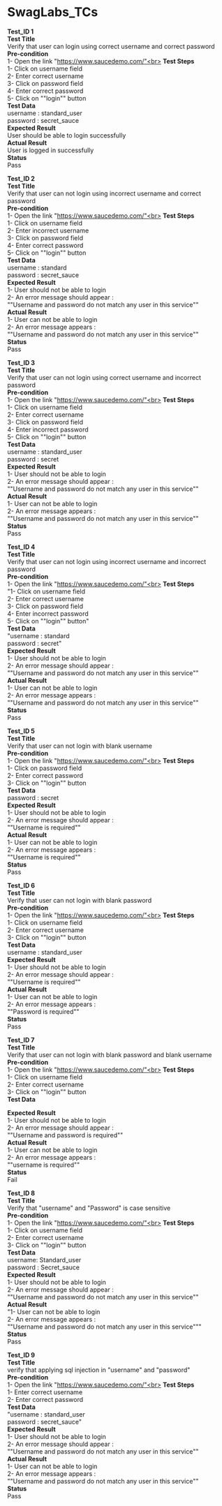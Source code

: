 # SwagLabs_TCs <br>

**Test_ID 1**<br>
**Test Title**<br>
Verify that user can login using correct username and correct password<br>
**Pre-condition**<br>
1- Open the link "https://www.saucedemo.com/"<br>
**Test Steps**<br>
1- Click on username field<br>
2- Enter correct username<br>
3- Click on password field<br>
4- Enter correct password<br>
5- Click on ""login"" button<br>
**Test Data**<br>
username : standard_user<br>
password : secret_sauce<br>
**Expected Result**<br>
User should be able to login successfully<br> 
**Actual Result**<br>
User is logged in successfully<br>
**Status**<br>
Pass<br>

**Test_ID 2**<br>
**Test Title**<br>
Verify that user can not login using incorrect username and correct password<br>
**Pre-condition**<br>
1- Open the link "https://www.saucedemo.com/"<br>
**Test Steps**<br>
1- Click on username field<br>
2- Enter incorrect username<br>
3- Click on password field<br>
4- Enter correct password<br>
5- Click on ""login"" button<br>
**Test Data**<br>
username : standard<br>
password : secret_sauce<br>
**Expected Result**<br>
1- User should not be able to login<br>
2- An error message should appear : <br>
   ""Username and password do not match any user in this service""<br>
**Actual Result**<br>
1- User can not be able to login<br>
2- An error message appears : <br>
   ""Username and password do not match any user in this service""<br>
**Status**<br>
Pass<br>

**Test_ID 3**<br>
**Test Title**<br>
Verify that user can not login using correct username and incorrect password<br>
**Pre-condition**<br>
1- Open the link "https://www.saucedemo.com/"<br>
**Test Steps**<br>
1- Click on username field<br>
2- Enter correct username<br>
3- Click on password field<br>
4- Enter incorrect password<br>
5- Click on ""login"" button<br>
**Test Data**<br>
username : standard_user<br>
password : secret<br>
**Expected Result**<br>
1- User should not be able to login<br>
2- An error message should appear : <br>
   ""Username and password do not match any user in this service""<br>
**Actual Result**<br>
1- User can not be able to login<br>
2- An error message appears : <br>
   ""Username and password do not match any user in this service""<br>
**Status**<br>
Pass<br>

**Test_ID 4**<br>
**Test Title**<br>
Verify that user can not login using incorrect username and incorrect password<br>
**Pre-condition**<br>
1- Open the link "https://www.saucedemo.com/"<br>
**Test Steps**<br>
"1- Click on username field<br>
2- Enter correct username<br>
3- Click on password field<br>
4- Enter incorrect password<br>
5- Click on ""login"" button"<br>
**Test Data**<br>
"username : standard<br>
password : secret"<br>
**Expected Result**<br>
1- User should not be able to login<br>
2- An error message should appear : <br>
   ""Username and password do not match any user in this service""<br>
**Actual Result**<br>
1- User can not be able to login<br>
2- An error message appears : <br>
   ""Username and password do not match any user in this service""<br>
**Status**<br>
Pass<br>


**Test_ID 5**<br>
**Test Title**<br>
Verify that user can not login with blank username <br>
**Pre-condition**<br>
1- Open the link "https://www.saucedemo.com/"<br>
**Test Steps**<br>
1- Click on password field<br>
2- Enter correct password<br>
3- Click on ""login"" button<br>
**Test Data**<br>
password : secret<br>
**Expected Result**<br>
1- User should not be able to login<br>
2- An error message should appear : <br>
   ""Username is required""<br>
**Actual Result**<br>
1- User can not be able to login <br>
2- An error message  appears : <br>
   ""Username is required"" <br>
**Status**<br>
Pass<br>

**Test_ID 6** <br>
**Test Title** <br>
Verify that user can not login with blank password<br>
**Pre-condition**<br>
1- Open the link "https://www.saucedemo.com/"<br>
**Test Steps**<br>
1- Click on username field<br>
2- Enter correct username <br>
3- Click on ""login"" button<br>
**Test Data**<br>
username : standard_user<br>
**Expected Result**<br>
1- User should not be able to login<br>
2- An error message should appear : <br>
   ""Username is required""<br>
**Actual Result**<br>
1- User can not be able to login<br>
2- An error message  appears : <br>
   ""Password is required""<br>
**Status**<br>
Pass<br>

**Test_ID 7**<br>
**Test Title**<br>
Verify that user can not login with blank password and blank username <br>
**Pre-condition**<br>
1- Open the link "https://www.saucedemo.com/"<br>
**Test Steps**<br>
1- Click on username field<br>
2- Enter correct username<br>
3- Click on ""login"" button<br>
**Test Data**<br>

**Expected Result**<br>
1- User should not be able to login<br>
2- An error message should appear : <br>
   ""Username and password is required""<br>
**Actual Result**<br>
1- User can not be able to login<br>
2- An error message  appears : <br>
   ""username is required"" <br>
**Status** <br>
Fail <br>

**Test_ID 8**<br>
**Test Title**<br>
Verify that "username" and "Password" is case sensitive <br>
**Pre-condition** <br>
1- Open the link "https://www.saucedemo.com/"<br>
**Test Steps**<br>
1- Click on username field<br>
2- Enter correct username<br>
3- Click on ""login"" button<br>
**Test Data**<br>
username: Standard_user<br>
password : Secret_sauce<br>
**Expected Result**<br>
1- User should not be able to login<br>
2- An error message should appear : <br>
   ""Username and password do not match any user in this service""<br>
**Actual Result**<br>
"1- User can not be able to login<br>
2- An error message  appears : <br>
   ""Username and password do not match any user in this service"""<br>
**Status**<br>
Pass<br>

**Test_ID 9**<br>
**Test Title**<br>
verify that applying sql injection in "username" and "password"<br>
**Pre-condition**<br>
1- Open the link "https://www.saucedemo.com/"<br>
**Test Steps**<br>
1- Enter correct username<br>
2- Enter correct password<br>
**Test Data**<br>
"username : standard_user<br>
password : secret_sauce"<br>
**Expected Result** <br>
1- User should not be able to login<br>
2- An error message should appear : <br>
   ""Username and password do not match any user in this service""<br>
**Actual Result**<br>
1- User can not be able to login<br>
2- An error message  appears : <br>
   ""Username and password do not match any user in this service""<br>
**Status**<br>
Pass<br>





